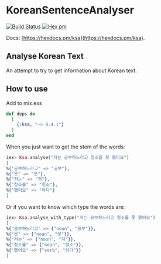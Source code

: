 # KoreanSentenceAnalyser

[![Build Status](https://travis-ci.org/JorisKok/korean_sentence_analyser.svg?branch=master)](https://travis-ci.org/JorisKok/korean_sentence_analyser)
[![Hex pm](http://img.shields.io/hexpm/v/korean_sentence_analyser.svg?style=flat)](https://hex.pm/packages/korean_sentence_analyser)

Docs: [https://hexdocs.pm/ksa](https://hexdocs.pm/ksa).


## Analyse Korean Text

An attempt to try to get information about Korean text.

## How to use

Add to mix.exs

```elixir
def deps do
  [
    {:ksa, "~> 0.4.1"}
  ]
end
```

When you just want to get the stem of the words:
```elixir
iex> Ksa.analyse("저는 공부하느라고 청소를 못 했어요")
[
%{"공부하느라고" => "공부"},
%{"못" => "못"},
%{"저는" => "저"},
%{"청소를" => "청소"},
%{"했어요" => "하다"}
]

```
Or if you want to know which type the words are:
```elixir
iex> Ksa.analyse_with_type("저는 공부하느라고 청소를 못 했어요")
[
%{"공부하느라고" => {"noun", "공부"}},
%{"못" => {"noun", "못"}},
%{"저는" => {"noun", "저"}},
%{"청소를" => {"noun", "청소"}},
%{"했어요" => {"verb", "하다"}}
]
```
